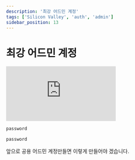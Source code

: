 ```yaml
---
description: '최강 어드민 계정'
tags: ['Silicon Valley', 'auth', 'admin']
sidebar_position: 13
---
```


# 최강 어드민 계정

<iframe class="codepen" src="https://www.youtube.com/embed/L4Xmud9iX3w" title="Username is Password - Silicon Valley" frameborder="0" allow="accelerometer; autoplay; clipboard-write; encrypted-media; gyroscope; picture-in-picture; web-share" allowfullscreen></iframe>

```txt title="아이디"
password
```

```txt title="비밀번호"
password
```

앞으로 공용 어드민 계정만들면 이렇게 만들어야 겠습니다.
